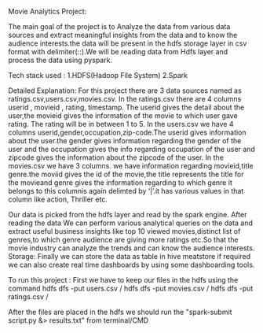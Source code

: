 Movie Analytics Project:

The main goal of the project is to Analyze the data from various data sources and extract meaningful insights from the data and to know the audience interests.the data will be present in the hdfs storage layer in csv format with delimiter(::).We will be reading data from Hdfs layer and process the data using pyspark.

Tech stack used : 1.HDFS(Hadoop File System) 2.Spark

Detailed Explanation: For this project there are 3 data sources named as ratings.csv,users.csv,movies.csv. In the ratings.csv there are 4 columns userid , movieid , rating, timestamp. The userid gives the detail about the user,the movieid gives the information of the movie to which user gave rating. The rating will be in between 1 to 5. In the users.csv we have 4 columns userid,gender,occupation,zip-code.The userid gives information about the user.the gender gives information regarding the gender of the user and the occupation gives the info regarding occupation of the user and zipcode gives the information about the zipcode of the user. In the movies.csv we have 3 columns. we have information regarding movieid,title genre.the moviid gives the id of the movie,the title represents the title for the movieand genre gives the information regarding to which genre it belongs to this columnis again delimted by ‘|’.it has various values in that column like action, Thriller etc.

Our data is picked from the hdfs layer and read by the spark engine. After reading the data We can perform various analytical queries on the data and extract useful business insights like top 10 viewed movies,distinct list of genres,to which genre audience are giving more ratings etc.So that the movie industry can analyze the trends and can know the audience interests. Storage: Finally we can store the data as table in hive meatstore if required we can also create real time dashboards by using some dashboarding tools.

To run this project : First we have to keep our files in the hdfs using the command hdfs dfs -put users.csv / hdfs dfs -put movies.csv / hdfs dfs -put ratings.csv /

After the files are placed in the hdfs we should run the "spark-submit script.py &> results.txt" from terminal/CMD
